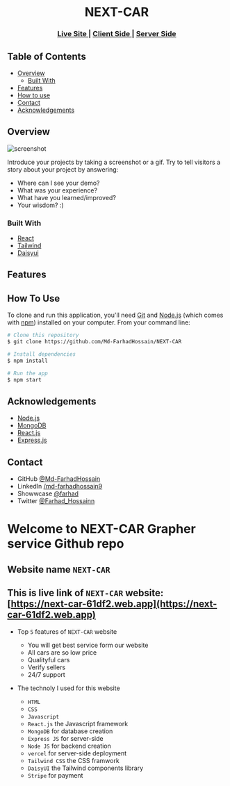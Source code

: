 <!-- Please update value in the {}  -->

<h1 align="center">NEXT-CAR</h1>


<div align="center">
  <h3>
    <a href="https://next-car-61df2.web.app">
      Live Site
    </a>
    <span> | </span>
    <a href="https://github.com/Md-FarhadHossain/NEXT-CAR">
      Client Side
    </a>
    <span> | </span>
    <a href="https://github.com/Md-FarhadHossain/NEXT-CAR-server">
      Server Side
    </a>
  </h3>
</div>

<!-- TABLE OF CONTENTS -->

## Table of Contents

- [Overview](#overview)
  - [Built With](#built-with)
- [Features](#features)
- [How to use](#how-to-use)
- [Contact](#contact)
- [Acknowledgements](#acknowledgements)

<!-- OVERVIEW -->

## Overview

![screenshot](https://i.ibb.co/BKBHm8k/Screenshot-2.png)

Introduce your projects by taking a screenshot or a gif. Try to tell visitors a story about your project by answering:

- Where can I see your demo?
- What was your experience?
- What have you learned/improved?
- Your wisdom? :)

### Built With

<!-- This section should list any major frameworks that you built your project using. Here are a few examples.-->

- [React](https://reactjs.org/)
- [Tailwind](https://tailwindcss.com/)
- [Daisyui](https://daisyui.com)

## Features


## How To Use

<!-- Example: -->

To clone and run this application, you'll need [Git](https://git-scm.com) and [Node.js](https://nodejs.org/en/download/) (which comes with [npm](http://npmjs.com)) installed on your computer. From your command line:

```bash
# Clone this repository
$ git clone https://github.com/Md-FarhadHossain/NEXT-CAR

# Install dependencies
$ npm install

# Run the app
$ npm start
```

## Acknowledgements

<!-- This section should list any articles or add-ons/plugins that helps you to complete the project. This is optional but it will help you in the future. For example: -->

- [Node.js](https://nodejs.org/)
- [MongoDB](https://mongodb.com/)
- [React.js](https://reactjs.org/)
- [Express.js](https://expressjs.com/)

## Contact

- GitHub [@Md-FarhadHossain](https://github.com/Md-FarhadHossain)
- LinkedIn [/md-farhadhossain9](https://www.linkedin.com/in/md-farhadhossain9/)
- Showwcase [@farhad](https://www.showwcase.com/farhad)
- Twitter [@Farhad_Hossainn](https://twitter.com/Farhad_Hossainn)


# Welcome to NEXT-CAR Grapher service Github repo

## Website name `NEXT-CAR`

## This is live link of `NEXT-CAR` website: [https://next-car-61df2.web.app](https://next-car-61df2.web.app)

* Top `5` features of `NEXT-CAR` website
   * You will get best service form our website
   * All cars are so low price
   * Qualityful cars
   * Verify sellers
   * 24/7 support

* The technoly I used for this website
   * `HTML`
   * `CSS`
   * `Javascript`
   * `React.js` the Javascript framework
   * `MongoDB` for database creation
   * `Express JS` for server-side
   * `Node JS` for backend creation
   * `vercel` for server-side deployment
   * `Tailwind CSS` the CSS framwork
   * `DaisyUI` the Tailwind components library
   * `Stripe` for payment

